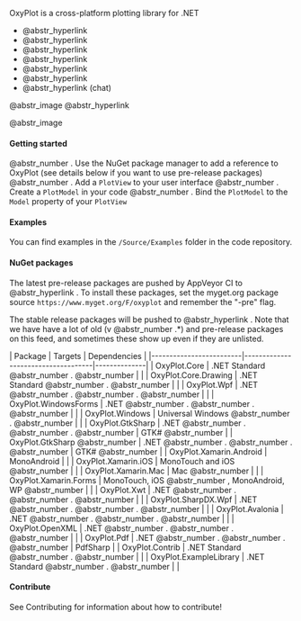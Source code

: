 OxyPlot is a cross-platform plotting library for .NET

  * @abstr_hyperlink 
  * @abstr_hyperlink 
  * @abstr_hyperlink 
  * @abstr_hyperlink 
  * @abstr_hyperlink 
  * @abstr_hyperlink 
  * @abstr_hyperlink (chat)



@abstr_image @abstr_hyperlink 

@abstr_image 

#### Getting started

@abstr_number . Use the NuGet package manager to add a reference to OxyPlot (see details below if you want to use pre-release packages) @abstr_number . Add a `PlotView` to your user interface @abstr_number . Create a `PlotModel` in your code @abstr_number . Bind the `PlotModel` to the `Model` property of your `PlotView`

#### Examples

You can find examples in the `/Source/Examples` folder in the code repository.

#### NuGet packages

The latest pre-release packages are pushed by AppVeyor CI to @abstr_hyperlink . To install these packages, set the myget.org package source `https://www.myget.org/F/oxyplot` and remember the "-pre" flag.

The stable release packages will be pushed to @abstr_hyperlink . Note that we have have a lot of old (v @abstr_number .*) and pre-release packages on this feed, and sometimes these show up even if they are unlisted.

| Package | Targets | Dependencies | |-------------------------|------------------------------------|--------------| | OxyPlot.Core | .NET Standard @abstr_number . @abstr_number | | | OxyPlot.Core.Drawing | .NET Standard @abstr_number . @abstr_number | | | OxyPlot.Wpf | .NET @abstr_number . @abstr_number . @abstr_number | | | OxyPlot.WindowsForms | .NET @abstr_number . @abstr_number . @abstr_number | | | OxyPlot.Windows | Universal Windows @abstr_number . @abstr_number | | | OxyPlot.GtkSharp | .NET @abstr_number . @abstr_number . @abstr_number | GTK# @abstr_number | | OxyPlot.GtkSharp @abstr_number | .NET @abstr_number . @abstr_number . @abstr_number | GTK# @abstr_number | | OxyPlot.Xamarin.Android | MonoAndroid | | | OxyPlot.Xamarin.iOS | MonoTouch and iOS @abstr_number | | | OxyPlot.Xamarin.Mac | Mac @abstr_number | | | OxyPlot.Xamarin.Forms | MonoTouch, iOS @abstr_number , MonoAndroid, WP @abstr_number | | | OxyPlot.Xwt | .NET @abstr_number . @abstr_number . @abstr_number | | | OxyPlot.SharpDX.Wpf | .NET @abstr_number . @abstr_number . @abstr_number | | | OxyPlot.Avalonia | .NET @abstr_number . @abstr_number . @abstr_number | | | OxyPlot.OpenXML | .NET @abstr_number . @abstr_number . @abstr_number | | | OxyPlot.Pdf | .NET @abstr_number . @abstr_number . @abstr_number | PdfSharp | | OxyPlot.Contrib | .NET Standard @abstr_number . @abstr_number | | | OxyPlot.ExampleLibrary | .NET Standard @abstr_number . @abstr_number | |

#### Contribute

See Contributing for information about how to contribute!
